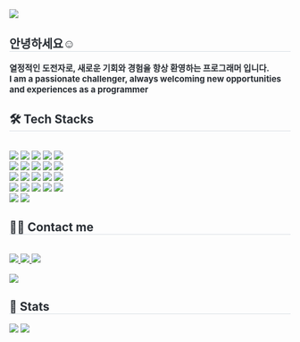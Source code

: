 <div text-align="center">
    <img
        src="https://capsule-render.vercel.app/api?type=wave&color=random&height=120&text=Hi,%20this%20is%20Hyunji%20Lee&animation=fadeIn&fontColor=000000&fontSize=60" />
</div>
<div style="text-align: left;">
    <h2 style="border-bottom: 1px solid #d8dee4; color: #282d33;"> 안녕하세요☺️ </h2>
    <div style="font-weight: 700; font-size: 15px; text-align: left; color: #282d33;"> 열정적인 도전자로, 새로운 기회와 경험을 항상 환영하는
        프로그래머 입니다. </div>
    <div style="font-weight: 700; font-size: 15px; text-align: left; color: #282d33;"> I am a passionate challenger, always welcoming new opportunities and experiences as a programmer </div>
</div>
<div style="text-align: left;">
    <h2 style="border-bottom: 1px solid #d8dee4; color: #282d33;"> 🛠️ Tech Stacks </h2> <br>
    <div style="text-align: left;"> 
        <img src="https://img.shields.io/badge/C-A8B9CC?style=for-the-badge&logo=C&logoColor=white">
        <img src="https://img.shields.io/badge/Bootstrap-7952B3?style=for-the-badge&logo=Bootstrap&logoColor=white">
        <img src="https://img.shields.io/badge/C++-00599C?style=for-the-badge&logo=C%2B%2B&logoColor=white">
        <img src="https://img.shields.io/badge/CSS3-1572B6?style=for-the-badge&logo=CSS3&logoColor=white">
        <img src="https://img.shields.io/badge/Figma-F24E1E?style=for-the-badge&logo=Figma&logoColor=white">
        <br /><img src="https://img.shields.io/badge/Git-F05032?style=for-the-badge&logo=Git&logoColor=white">
        <img src="https://img.shields.io/badge/GitHub Pages-222222?style=for-the-badge&logo=GitHub Pages&logoColor=white">
        <img src="https://img.shields.io/badge/Github-181717?style=for-the-badge&logo=Github&logoColor=white">
        <img src="https://img.shields.io/badge/HTML5-E34F26?style=for-the-badge&logo=HTML5&logoColor=white">
        <img src="https://img.shields.io/badge/Javascript-F7DF1E?style=for-the-badge&logo=Javascript&logoColor=white">
        <br /><img src="https://img.shields.io/badge/Java-007396?style=for-the-badge&logo=Java&logoColor=white">
        <img src="https://img.shields.io/badge/Keras-D00000?style=for-the-badge&logo=Keras&logoColor=white">
        <img src="https://img.shields.io/badge/MySQL-4479A1?style=for-the-badge&logo=MySQL&logoColor=white">
        <img src="https://img.shields.io/badge/Matlab-0076a8?style=for-the-badge&logo=Matlab&logoColor=white">
        <img src="https://img.shields.io/badge/Linux-FCC624?style=for-the-badge&logo=Linux&logoColor=white">
        <br /><img src="https://img.shields.io/badge/Netlify-00C7B7?style=for-the-badge&logo=Netlify&logoColor=white">
        <img src="https://img.shields.io/badge/Node.js-339933?style=for-the-badge&logo=Node.js&logoColor=white">
        <img src="https://img.shields.io/badge/Notion-000000?style=for-the-badge&logo=Notion&logoColor=white">
        <img src="https://img.shields.io/badge/Python-3776AB?style=for-the-badge&logo=Python&logoColor=white">
        <img src="https://img.shields.io/badge/PyTorch-EE4C2C?style=for-the-badge&logo=PyTorch&logoColor=white">
        <br /><img src="https://img.shields.io/badge/Tensorflow-FF6F00?style=for-the-badge&logo=Tensorflow&logoColor=white">
        <img src="https://img.shields.io/badge/Slack-4A154B?style=for-the-badge&logo=Slack&logoColor=white">
    </div>
</div>
<div style="text-align: left;">
    <h2 style="border-bottom: 1px solid #d8dee4; color: #282d33;"> 🧑‍💻 Contact me </h2> <br>
    <div style="text-align: left;"> <a href="https://www.instagram.com/hyj_32/"> 
        <img src="https://img.shields.io/badge/Instagram-E4405F?style=for-the-badge&logo=Instagram&logoColor=white">
    </a>
    <a href="https://www.notion.so/Hyunji-LEE-e6fdb9b3f80f40eb864e36730cb05181?pvs=4"> 
        <img src="https://img.shields.io/badge/Notion-000000?style=for-the-badge&logo=Notion&logoColor=white">
    </a>
    <a href="mailto:hjleekb@gmail.com"> 
        <img src="https://img.shields.io/badge/Gmail-EA4335?style=for-the-badge&logo=Gmail&logoColor=white">
    </a>
    </div> <br>
    <div style="text-align: left;"> <a href="https://hits.seeyoufarm.com"> <img src="https://hits.seeyoufarm.com/api/count/incr/badge.svg?url=https%3A%2F%2Fgithub.com%2Fhleeat%2F&count_bg=%23000000&title_bg=%23000000&icon=github.svg&icon_color=%23FFFFFF&title=GitHub&edge_flat=false" /></a>
    </div>
</div>
<div style="text-align: left;">
    <h2 style="border-bottom: 1px solid #d8dee4; color: #282d33;"> 🏅 Stats </h2>
    <div style="text-align: left;"> 
    <img src="https://github-readme-stats.vercel.app/api?username=hleeat&custom_title=hleeat's Github Stat&bg_color=180,000000,&title_color=000000&text_color=000000" />
        <img src="https://github-readme-stats.vercel.app/api/top-langs/?username=hleeat&layout=compact&bg_color=180,000000,&title_color=000000&text_color=000000" />
    </div>
</div>
